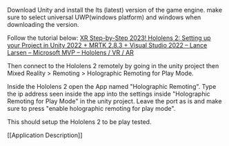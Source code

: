 Download Unity and install the lts (latest) version of the game engine. make sure to select universal UWP(windows platform) and windows when downloading the version.

Follow the tutorial below:
[XR Step-by-Step 2023! Hololens 2: Setting up your Project in Unity 2022 + MRTK 2.8.3 + Visual Studio 2022 – Lance Larsen – Microsoft MVP – Hololens / VR / AR](http://www.lancelarsen.com/xr-step-by-step-2023-hololens-2-setting-up-your-project-in-unity-2022-mrtk-2-8-3-visual-studio-2022/)

Then connect to the Hololens 2 remotely by going in the unity project then Mixed Reality > Remoting > Holographic Remoting for Play Mode.

Inside the Hololens 2 open the App named "Holographic Remoting". Type the ip address seen inside the app into the settings inside "Holographic Remoting for Play Mode" in the unity project. Leave the port as is and make sure to press "enable holographic remoting for play mode". 

This should setup the Hololens 2 to be play tested. 

[[Application Description]]
